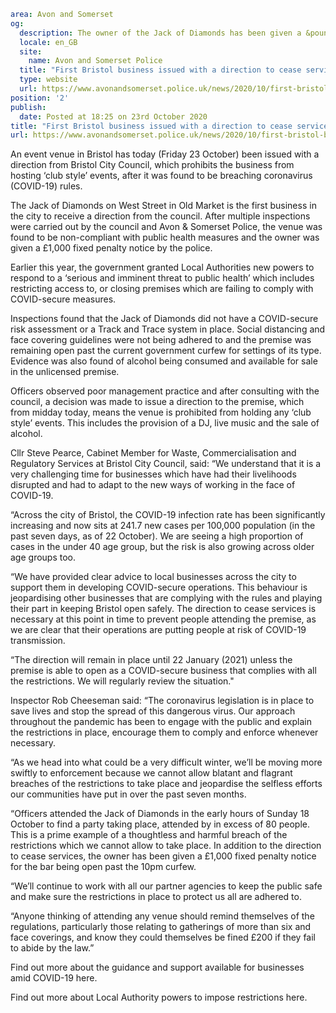 ```yaml
area: Avon and Somerset
og:
  description: The owner of the Jack of Diamonds has been given a &pound;1,000 fixed penalty notice for the bar being open past the 10pm curfew.
  locale: en_GB
  site:
    name: Avon and Somerset Police
  title: "First Bristol business issued with a direction to cease services and fined \xA31,000 after failing to comply with COVID&#x2d;19 measures | Avon and Somerset Police"
  type: website
  url: https://www.avonandsomerset.police.uk/news/2020/10/first-bristol-business-issued-with-a-direction-to-cease-services-and-fined-1000-after-failing-to-comply-with-covid-19-measures/
position: '2'
publish:
  date: Posted at 18:25 on 23rd October 2020
title: "First Bristol business issued with a direction to cease services and fined \xA31,000 after failing to comply with COVID&#x2d;19 measures | Avon and Somerset Police"
url: https://www.avonandsomerset.police.uk/news/2020/10/first-bristol-business-issued-with-a-direction-to-cease-services-and-fined-1000-after-failing-to-comply-with-covid-19-measures/
```

An event venue in Bristol has today (Friday 23 October) been issued with a direction from Bristol City Council, which prohibits the business from hosting ‘club style’ events, after it was found to be breaching coronavirus (COVID-19) rules.

The Jack of Diamonds on West Street in Old Market is the first business in the city to receive a direction from the council. After multiple inspections were carried out by the council and Avon & Somerset Police, the venue was found to be non-compliant with public health measures and the owner was given a £1,000 fixed penalty notice by the police.

Earlier this year, the government granted Local Authorities new powers to respond to a ‘serious and imminent threat to public health’ which includes restricting access to, or closing premises which are failing to comply with COVID-secure measures.

Inspections found that the Jack of Diamonds did not have a COVID-secure risk assessment or a Track and Trace system in place. Social distancing and face covering guidelines were not being adhered to and the premise was remaining open past the current government curfew for settings of its type. Evidence was also found of alcohol being consumed and available for sale in the unlicensed premise.

Officers observed poor management practice and after consulting with the council, a decision was made to issue a direction to the premise, which from midday today, means the venue is prohibited from holding any ‘club style’ events. This includes the provision of a DJ, live music and the sale of alcohol.

Cllr Steve Pearce, Cabinet Member for Waste, Commercialisation and Regulatory Services at Bristol City Council, said: “We understand that it is a very challenging time for businesses which have had their livelihoods disrupted and had to adapt to the new ways of working in the face of COVID-19.

“Across the city of Bristol, the COVID-19 infection rate has been significantly increasing and now sits at 241.7 new cases per 100,000 population (in the past seven days, as of 22 October). We are seeing a high proportion of cases in the under 40 age group, but the risk is also growing across older age groups too.

“We have provided clear advice to local businesses across the city to support them in developing COVID-secure operations. This behaviour is jeopardising other businesses that are complying with the rules and playing their part in keeping Bristol open safely. The direction to cease services is necessary at this point in time to prevent people attending the premise, as we are clear that their operations are putting people at risk of COVID-19 transmission.

“The direction will remain in place until 22 January (2021) unless the premise is able to open as a COVID-secure business that complies with all the restrictions. We will regularly review the situation."

Inspector Rob Cheeseman said: “The coronavirus legislation is in place to save lives and stop the spread of this dangerous virus. Our approach throughout the pandemic has been to engage with the public and explain the restrictions in place, encourage them to comply and enforce whenever necessary.

“As we head into what could be a very difficult winter, we’ll be moving more swiftly to enforcement because we cannot allow blatant and flagrant breaches of the restrictions to take place and jeopardise the selfless efforts our communities have put in over the past seven months.

“Officers attended the Jack of Diamonds in the early hours of Sunday 18 October to find a party taking place, attended by in excess of 80 people. This is a prime example of a thoughtless and harmful breach of the restrictions which we cannot allow to take place. In addition to the direction to cease services, the owner has been given a £1,000 fixed penalty notice for the bar being open past the 10pm curfew.

“We’ll continue to work with all our partner agencies to keep the public safe and make sure the restrictions in place to protect us all are adhered to.

“Anyone thinking of attending any venue should remind themselves of the regulations, particularly those relating to gatherings of more than six and face coverings, and know they could themselves be fined £200 if they fail to abide by the law.”

Find out more about the guidance and support available for businesses amid COVID-19 here.

Find out more about Local Authority powers to impose restrictions here.
